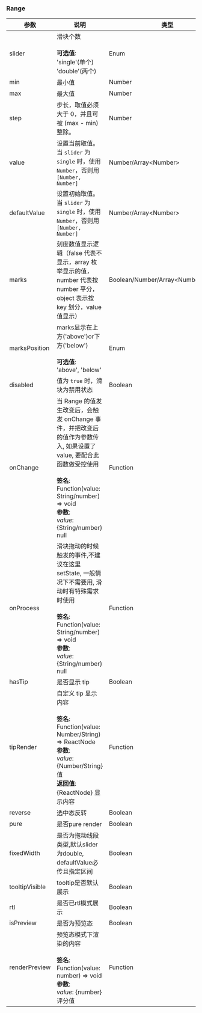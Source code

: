 ### Range

| 参数             | 说明                                                                                                                                                                          | 类型                                     | 默认值            |
| -------------- | --------------------------------------------------------------------------------------------------------------------------------------------------------------------------- | -------------------------------------- | -------------- |
| slider         | 滑块个数<br/><br/>**可选值**:<br/>'single'(单个)<br/>'double'(两个)                                                                                                                        | Enum                                   | 'single'       |
| min            | 最小值                                                                                                                                                                         | Number                                 | 0              |
| max            | 最大值                                                                                                                                                                         | Number                                 | 100            |
| step           | 步长，取值必须大于 0，并且可被 (max - min) 整除。                                                                                                                                            | Number                                 | 1              |
| value          | 设置当前取值。当 `slider` 为 `single` 时，使用 `Number`，否则用 `[Number, Number]`                                                                                                           | Number/Array\<Number>                | -              |
| defaultValue   | 设置初始取值。当 `slider` 为 `single` 时，使用 `Number`，否则用 `[Number, Number]`                                                                                                           | Number/Array\<Number>                | -              |
| marks          | 刻度数值显示逻辑（false 代表不显示，array 枚举显示的值，number 代表按 number 平分，object 表示按 key 划分，value 值显示）                                                                                         | Boolean/Number/Array\<Number>/Object | false          |
| marksPosition  | marks显示在上方('above')or下方('below')<br/><br/>**可选值**:<br/>'above', 'below'                                                                                                        | Enum                                   | 'above'        |
| disabled       | 值为 `true` 时，滑块为禁用状态                                                                                                                                                         | Boolean                                | false          |
| onChange       | 当 Range 的值发生改变后，会触发 onChange 事件，并把改变后的值作为参数传入, 如果设置了value, 要配合此函数做受控使用<br/><br/>**签名**:<br/>Function(value: String/number) => void<br/>**参数**:<br/>*value*: {String/number} null | Function                               | func.noop      |
| onProcess      | 滑块拖动的时候触发的事件,不建议在这里setState, 一般情况下不需要用, 滑动时有特殊需求时使用<br/><br/>**签名**:<br/>Function(value: String/number) => void<br/>**参数**:<br/>*value*: {String/number} null                    | Function                               | func.noop      |
| hasTip         | 是否显示 tip                                                                                                                                                                    | Boolean                                | true           |
| tipRender      | 自定义 tip 显示内容<br/><br/>**签名**:<br/>Function(value: Number/String) => ReactNode<br/>**参数**:<br/>*value*: {Number/String} 值<br/>**返回值**:<br/>{ReactNode} 显示内容<br/>                     | Function                               | value => value |
| reverse        | 选中态反转                                                                                                                                                                       | Boolean                                | false          |
| pure           | 是否pure render                                                                                                                                                               | Boolean                                | false          |
| fixedWidth     | 是否为拖动线段类型,默认slider为double, defaultValue必传且指定区间                                                                                                                              | Boolean                                | false          |
| tooltipVisible | tooltip是否默认展示                                                                                                                                                               | Boolean                                | false          |
| rtl            | 是否已rtl模式展示                                                                                                                                                                  | Boolean                                | false          |
| isPreview      | 是否为预览态                                                                                                                                                                      | Boolean                                | false          |
| renderPreview  | 预览态模式下渲染的内容<br/><br/>**签名**:<br/>Function(value: number) => void<br/>**参数**:<br/>*value*: {number} 评分值                                                                           | Function                               | -              |
